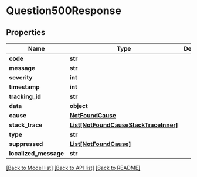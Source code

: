 # Question500Response


## Properties

Name | Type | Description | Notes
------------ | ------------- | ------------- | -------------
**code** | **str** |  | [optional] 
**message** | **str** |  | [optional] 
**severity** | **int** |  | [optional] 
**timestamp** | **int** |  | [optional] 
**tracking_id** | **str** |  | [optional] 
**data** | **object** |  | [optional] 
**cause** | [**NotFoundCause**](NotFoundCause.md) |  | [optional] 
**stack_trace** | [**List[NotFoundCauseStackTraceInner]**](NotFoundCauseStackTraceInner.md) |  | [optional] 
**type** | **str** |  | [optional] 
**suppressed** | [**List[NotFoundCause]**](NotFoundCause.md) |  | [optional] 
**localized_message** | **str** |  | [optional] 

[[Back to Model list]](../README.md#documentation-for-models) [[Back to API list]](../README.md#documentation-for-api-endpoints) [[Back to README]](../README.md)


